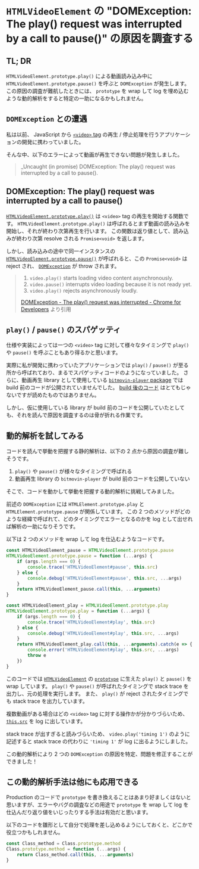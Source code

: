 # `HTMLVideoElement` の "DOMException: The play() request was interrupted by a call to pause()" の原因を調査する

## TL; DR

`HTMLVideoElement.prototype.play()` による動画読み込み中に `HTMLVideoElement.prototype.pause()` を呼ぶと `DOMException` が発生します。
この原因の調査が難航したときには、 `prototype` を wrap して log を埋め込むような動的解析をすると特定の一助になるかもしれません。

## `DOMException` との遭遇

私は以前、 JavaScript から [`<video>` tag](https://developer.mozilla.org/docs/Web/HTML/Element/video) の再生 / 停止処理を行うアプリケーションの開発に携わっていました。

そんな中、以下のエラーによって動画が再生できない問題が発生しました。

> _Uncaught (in promise) DOMException: The play() request was interrupted by a call to pause().

## DOMException: The play() request was interrupted by a call to pause()

[`HTMLVideoElement.prototype.play()`](https://developer.mozilla.org/docs/Web/API/HTMLMediaElement/play) は `<video>` tag の再生を開始する関数です。
`HTMLVideoElement.prototype.play()` は呼ばれるとまず動画の読み込みを開始し、それが終わり次第再生を行います。
この関数は返り値として、読み込みが終わり次第 resolve される `Promise<void>` を返します。

しかし、読み込みの途中で同一インスタンスの [`HTMLVideoElement.prototype.pause()`](https://developer.mozilla.org/docs/Web/API/HTMLMediaElement/pause) が呼ばれると、この `Promise<void>` は reject され、 [`DOMException`](https://developer.mozilla.org/docs/Web/API/DOMException) が throw されます。

> 1. `video.play()` starts loading video content asynchronously.
> 2. `video.pause()` interrupts video loading because it is not ready yet.
> 3. `video.play()` rejects asynchronously loudly.
>
> [DOMException - The play() request was interrupted - Chrome for Developers](https://developer.chrome.com/blog/play-request-was-interrupted/#what-is-causing-this) より引用

## `play()` / `pause()` のスパゲッティ

仕様や実装によっては一つの `<video>` tag に対して様々なタイミングで `play()` や `pause()` を呼ぶこともあり得るかと思います。

実際に私が開発に携わっていたアプリケーションでは `play()` / `pause()` が至る所から呼ばれており、まるでスパゲッティコードのようになっていました。
さらに、動画再生 library として使用している [`bitmovin-player` package](https://www.npmjs.com/package/bitmovin-player) では build 前のコードが公開されていませんでした。
[build 後のコード](https://unpkg.com/bitmovin-player@8.134.0/bitmovinplayer.js) はとてもじゃないですが読めたものではありません。

しかし、仮に使用している library が build 前のコードを公開していたとしても、それを読んで原因を調査するのは骨が折れる作業です。

## 動的解析を試してみる

コードを読んで挙動を把握する静的解析は、以下の 2 点から原因の調査が難しそうです。

1. `play()` や `pause()` が様々なタイミングで呼ばれる
2. 動画再生 library の `bitmovin-player` が build 前のコードを公開していない

そこで、コードを動かして挙動を把握する動的解析に挑戦してみました。

前述の `DOMException` には `HTMLElement.prototype.play` と `HTMLElement.prototype.pause` が関係しています。
この 2 つのメソッドがどのような経緯で呼ばれて、どのタイミングでエラーとなるのかを log として出せれば解析の一助になりそうです。

以下は 2 つのメソッドを wrap して log を仕込むようなコードです。
```js
const HTMLVideoElement_pause = HTMLVideoElement.prototype.pause
HTMLVideoElement.prototype.pause = function (...args) {
	if (args.length === 0) {
		console.trace('HTMLVideoElement#pause', this.src)
	} else {
		console.debug('HTMLVideoElement#pause', this.src, ...args)
	}
	return HTMLVideoElement_pause.call(this, ...arguments)
}

const HTMLVideoElement_play = HTMLVideoElement.prototype.play
HTMLVideoElement.prototype.play = function (...args) {
	if (args.length === 0) {
		console.trace('HTMLVideoElement#play', this.src)
	} else {
		console.debug('HTMLVideoElement#play', this.src, ...args)
	}
	return HTMLVideoElement_play.call(this, ...arguments).catch(e => {
		console.error('HTMLVideoElement#play', this.src, ...args)
		throw e
	})
}
```

このコードでは [`HTMLVideoElement`](https://developer.mozilla.org/docs/Web/API/HTMLVideoElement) の [`prototype`](https://developer.mozilla.org/docs/Glossary/Prototype) に生えた `play()` と `pause()` を wrap しています。
`play()` や `pause()` が呼ばれたタイミングで stack trace を出力し、元の処理を実行します。
また、 `play()` が reject されたタイミングでも stack trace を出力しています。

複数動画がある場合はどの `<video>` tag に対する操作かが分かりづらいため、 [`this.src`](https://developer.mozilla.org/docs/Web/HTML/Element/video#src) を log に出しています。

stack trace が出すぎると読みづらいため、 `video.play('timing 1')` のように記述すると stack trace の代わりに `'timing 1'` が log に出るようにしました。

この動的解析により 2 つの `DOMException` の原因を特定、問題を修正することができました！

## この動的解析手法は他にも応用できる

Production のコードで `prototype` を書き換えることはあまり好ましくはないと思いますが、エラーやバグの調査などの用途で `prototype` を wrap して log を仕込んだり返り値をいじったりする手法は有効だと思います。

以下のコードを雛形として自分で処理を差し込めるようにしておくと、どこかで役立つかもしれません。
```js
const Class_method = Class.prototype.method
Class.prototype.method = function (...args) {
	return Class_method.call(this, ...arguments)
}
```
